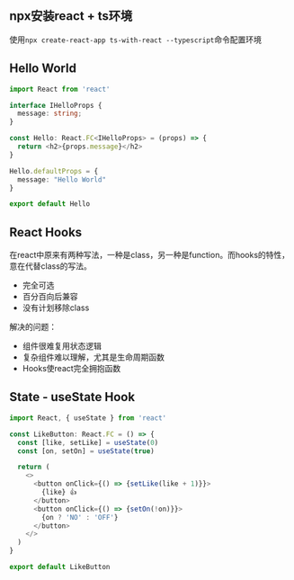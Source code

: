 ## npx安装react + ts环境

使用`npx create-react-app ts-with-react --typescript`命令配置环境



## Hello World

```typescript
import React from 'react'

interface IHelloProps {
  message: string;
}

const Hello: React.FC<IHelloProps> = (props) => {
  return <h2>{props.message}</h2>
}

Hello.defaultProps = {
  message: "Hello World"
}

export default Hello
```



## React Hooks

在react中原来有两种写法，一种是class，另一种是function。而hooks的特性，意在代替class的写法。

- 完全可选
- 百分百向后兼容
- 没有计划移除class



解决的问题：

- 组件很难复用状态逻辑
- 复杂组件难以理解，尤其是生命周期函数
- Hooks使react完全拥抱函数



## State - useState Hook

```typescript
import React, { useState } from 'react'

const LikeButton: React.FC = () => {
  const [like, setLike] = useState(0)
  const [on, setOn] = useState(true)

  return (
    <>
      <button onClick={() => {setLike(like + 1)}}>
        {like} 👍
      </button>
      <button onClick={() => {setOn(!on)}}>
        {on ? 'NO' : 'OFF'} 
      </button>
    </>
  )
}

export default LikeButton
```







